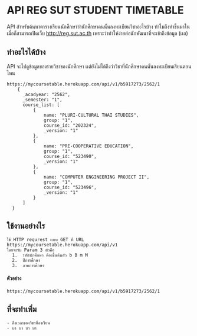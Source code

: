 # API REG SUT STUDENT TIMETABLE 
  API   สำหรับค้นหาตารางเรียนนักศึกษาว่านักศึกษาคนนั้นลงทะเบียนวิชาอะไรบ้าง
  ทำไมถึงทำขึ้นมาในเมื่อก็สามารถเปิดเว็บ http://reg.sut.ac.th เพราะว่าทำให้ง่ายต่อนักพัฒนาที่จะเข้าถึงข้อมูล (เเถ)
## ทำอะไรได้บ้าง 
API จะไปดูข้อมูลของรายวิชาของนักศึกษา เเต่ยังไม่ได้ถึงว่าวิชาที่นักศึกษาคนนั้นลงทะเบียนเรียนตอนไหน
  ```
  https://mycoursetable.herokuapp.com/api/v1/b5917273/2562/1
      {
        _acadyear: "2562",
        _semester: "1",
        course_list: [
            {
                name: "PLURI-CULTURAL THAI STUDIES",
                group: "1",
                course_id: "202324",
                _version: "1"
            },
            {
                name: "PRE-COOPERATIVE EDUCATION",
                group: "1",
                course_id: "523490",
                _version: "1"
            },
            {
                name: "COMPUTER ENGINEERING PROJECT II",
                group: "1",
                course_id: "523496",
                _version: "1"
            }
        ]
    }
  ```

## ใช้งานอย่างไร
    ใช้ HTTP requrest เเบบ GET ที่ URL https://mycoursetable.herokuapp.com/api/v1
    โดยจะรับ Param 3 ตัวคือ 
      1.  รหัสนักศึกษา ต้องขึ้นต้นดัว b B m M 
      2.  ปีการศึกษา
      3.  ภาคการศึกษา
#### ตัวอย่าง
    https://mycoursetable.herokuapp.com/api/v1/b5917273/2562/1

## ที่จะทำเพิ่ม
    - ดึงเวลาของวิชาที่ลงเรียน
    - บา บา บา บา
